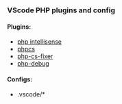 ### VScode PHP plugins and config

#### Plugins:

- [php intellisense](https://marketplace.visualstudio.com/items?itemName=bmewburn.vscode-intelephense-client)
- [phpcs](https://marketplace.visualstudio.com/items?itemName=ikappas.phpcs)
- [php-cs-fixer ](https://marketplace.visualstudio.com/items?itemName=junstyle.php-cs-fixer)
- [php-debug](https://marketplace.visualstudio.com/items?itemName=felixfbecker.php-debug)

#### Configs:

- .vscode/\*

